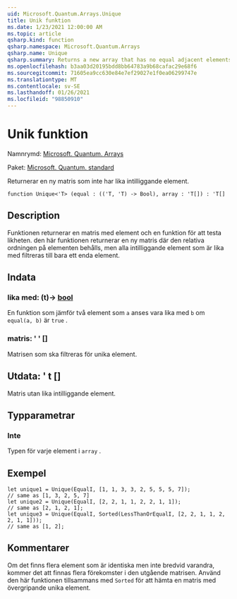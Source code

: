 ```yaml
---
uid: Microsoft.Quantum.Arrays.Unique
title: Unik funktion
ms.date: 1/23/2021 12:00:00 AM
ms.topic: article
qsharp.kind: function
qsharp.namespace: Microsoft.Quantum.Arrays
qsharp.name: Unique
qsharp.summary: Returns a new array that has no equal adjacent elements.
ms.openlocfilehash: b3aa03d20195bdd8bb64783a9b68cafac29e68f6
ms.sourcegitcommit: 71605ea9cc630e84e7ef29027e1f0ea06299747e
ms.translationtype: MT
ms.contentlocale: sv-SE
ms.lasthandoff: 01/26/2021
ms.locfileid: "98850910"
---
```

# <a name="unique-function"></a>Unik funktion

Namnrymd: [Microsoft. Quantum. Arrays](xref:Microsoft.Quantum.Arrays)

Paket: [Microsoft. Quantum. standard](https://nuget.org/packages/Microsoft.Quantum.Standard)


Returnerar en ny matris som inte har lika intilliggande element.

```qsharp
function Unique<'T> (equal : (('T, 'T) -> Bool), array : 'T[]) : 'T[]
```


## <a name="description"></a>Description

Funktionen returnerar en matris med element och en funktion för att testa likheten. den här funktionen returnerar en ny matris där den relativa ordningen på elementen behålls, men alla intilliggande element som är lika med filtreras till bara ett enda element.

## <a name="input"></a>Indata

### <a name="equal--tt---bool"></a>lika med: (t)-> [bool](xref:microsoft.quantum.lang-ref.bool)

En funktion som jämför två element som `a` anses vara lika med `b` om `equal(a, b)` är `true` .


### <a name="array--t"></a>matris: ' ' []

Matrisen som ska filtreras för unika element.



## <a name="output--t"></a>Utdata: ' t []

Matris utan lika intilliggande element.

## <a name="type-parameters"></a>Typparametrar

### <a name="t"></a>Inte

Typen för varje element i `array` .

## <a name="example"></a>Exempel

```qsharp
let unique1 = Unique(EqualI, [1, 1, 3, 3, 2, 5, 5, 5, 7]);
// same as [1, 3, 2, 5, 7]
let unique2 = Unique(EqualI, [2, 2, 1, 1, 2, 2, 1, 1]);
// same as [2, 1, 2, 1];
let unique3 = Unique(EqualI, Sorted(LessThanOrEqualI, [2, 2, 1, 1, 2, 2, 1, 1]));
// same as [1, 2];
```

## <a name="remarks"></a>Kommentarer

Om det finns flera element som är identiska men inte bredvid varandra, kommer det att finnas flera förekomster i den utgående matrisen.  Använd den här funktionen tillsammans med `Sorted` för att hämta en matris med övergripande unika element.